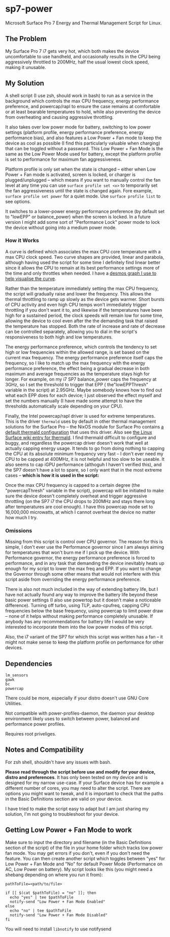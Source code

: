 # sp7-power
Microsoft Surface Pro 7 Energy and Thermal Management Script for Linux.

## The Problem
My Surface Pro 7 i7 gets very hot, which both makes the device uncomfortable to use handheld, and occasionally results in the CPU being aggressively throttled to 200MHz, half the usual lowest clock speed, making it unusable.

## My Solution
A shell script (I use zsh, should work in bash) to run as a service in the background which controls the max CPU frequency, energy performance preference, and powercap/rapl to ensure the case remains at comfortable or at least bearable temperatures to hold, while also preventing the device from overheating and causing aggressive throttling.

It also takes over low power mode for battery, switching to low power settings (platform profile, energy performance preference, energy performance bias), and also features a Low Power + Fan mode to keep the device as cool as possible (I find this particularly valuable when charging) that can be toggled without a password. This Low Power + Fan Mode is the same as the Low Power Mode used for battery, except the platform profile is set to performance for maximum fan aggressiveness.

Platform profile is only set when the state is changed – either when Low Power + Fan mode is activated, screen is locked, or charger is plugged/unplugged – which means if you want to manually control the fan level at any time you can use `surface profile set <x>` to temporarily set the fan aggressiveness until the state is changed again. Fore example, `surface profile set power` for a quiet mode. Use `surface profile list` to see options.

It switches to a lower-power energy performance preference (by default set to "lowEPP" or balance_power) when the screen is locked. In a future version I might add some sort of "Performance Lock" power mode to lock the device without going into a medium power mode.

### How it Works
A curve is defined which associates the max CPU core temperature with a max CPU clock speed. Two curve shapes are provided, linear and parabola, although having used the script for some time I definitely find linear better since it allows the CPU to remain at its best performance settings more of the time and only throttles when needed. I have a [desmos graph I use to help visualise the curve](https://www.desmos.com/calculator/a0qz23f2kj).

Rather than the temperature immediately setting the max CPU frequency, the script will gradually raise and lower the frequency. This allows the thermal throttling to ramp up slowly as the device gets warmer. Short bursts of CPU activity and even high CPU temps won't immediately trigger throttling if you don't want it to, and likewise if the temperatures have been high for a sustained period, the clock speeds will remain low for some time, allowing the device to cool even after the the demanding task that raised the temperature has stopped. 
Both the rate of increase and rate of decrease can be controlled separately, allowing you to dial in the script's responsiveness to both high and low temperatures.

The energy performance preference, which controls the tendency to set high or low frequencies within the allowed range, is set based on the current max frequency. The energy performance preference itself caps the frequency, so I like to match up the max frequency with the energy performance preference, the effect being a gradual decrease in both maximum and average frequencies as the temperature stays high for longer. For example, on my i7 SP7 balance_power caps the frequency at 3GHz, so I set the threshold to trigger that EPP ( the"lowEPPThresh" variable in the script) at 2.95GHz. 
Maybe somebody knows how to find out what each EPP does for each device; I just observed the effect myself and set the numbers manually (I have made some attempt to have the thresholds automatically scale depending on your CPU).

Finally, the Intel powercap/rapl driver is used for extreme temperatures. This is the driver `thermald` uses by default in other thermal management solutions for the Surface Pro – the NixOS module for Surface Pro contains [a default thermald configuration](https://github.com/NixOS/nixos-hardware/blob/master/microsoft/surface/surface-pro-intel/thermal-conf.xml) that uses this driver. Also see [the Linux Surface wiki entry for thermald](https://github.com/linux-surface/linux-surface/wiki/Thermald-setup-and-configuration). I find thermald difficult to configure and buggy, and regardless the powercap driver doesn't work that well at actually capping energy usage. It tends to go from doing nothing to capping the CPU at its absolute minimum frequency very fast – I don't ever need my CPU to be capped at 400MHz, it is not helpful and too slow to be useable. It also seems to cap iGPU performance (althoguh I haven't verified this), and the SP7 doesn't have a lot to spare, so I only want that in the most extreme cases – **which is how it is used in the script:**

Once the max CPU frequency is capped to a certain degree (the "powercapThresh" variable in the script), powercap will be initiated to make sure the device doesn't completely overheat and trigger aggressive throttling (on the SP7 i7 the CPU drops to 200MHz and stays there long after temperatures are cool enough). I have this powercap mode set to 16,000,000 microwatts, at which I cannot overheat the device no matter how much I try. 

### Omissions
Missing from this script is control over CPU governor. The reason for this is simple, I don't ever use the Performance governor since I am always aiming for temperatures that won't burn me if I pick up the device. With Performance governor, the energy performance preference is forced to performance, and in any task that demanding the device inevitably heats up enough for my script to lower the max freq and EPP. If you want to change the Governor through some other means that would not interfere with this script aside from overriding the energy performance preference.

There is also not much included in the way of extending battery life, but I have not actually found any way to improve the battery life beyond these basic power settings (I also use powertop but it doesn't make a noticeable difference). Turning off turbo, using TLP, auto-cpufreq, capping CPU frequencies below the base frequency, using powercap to limit power draw – none of it helps without making performance completely unusable. 
If anybody has any recommendations for battery life I would be very interested to incorporate them into the low power modes of this script.

Also, the i7 variant of the SP7 for which this script was written has a fan – it might not make sense to keep the platform profile on performance for other devices.

## Dependencies
```
lm_sensors
gawk
bc
powercap
```

There could be more, especially if your distro doesn't use GNU Core Utilities.

Not compatible with power-profiles-daemon, the daemon your desktop environment likely uses to switch between power, balanced and performance power profiles.

Requires root priveliges.

## Notes and Compatibility
For zsh shell, shouldn't have any issues with bash.

**Please read through the script before use and modify for your device, distro and preferences**. It has only been tested on my device and is designed for my narrow use-case. If your Surface device has for example a different number of cores, you may need to alter the script. There are options you might want to tweak, and it is important to check that the paths in the Basic Definitions section are valid on your device.

I have tried to make the script easy to adapt but I am just sharing my solution, I'm not going to troubleshoot for your device.

## Getting Low Power + Fan Mode to work
Make sure to input the directory and filename (in the Basic Definitions section of the script) of the file in your home folder which tracks low power fan mode. You may get errors if you don't, even if you don't need the feature.
You can then create another script which toggles between "yes" for Low Power + Fan Mode and "No" for default Power Mode (Performance on AC, Low Power on battery). My script looks like this (you might need a shebang depending on where you run it from):

```
pathToFile=<path/to/file>

if [[ $(cat $pathToFile) = "no" ]]; then
  echo "yes" | tee $pathToFile
  notify-send "Low Power + Fan Mode Enabled"
else
  echo "no" | tee $pathToFile
  notify-send "Low Power + Fan Mode Disabled"
fi
```
You will need to install `libnotify` to use notifysend 

